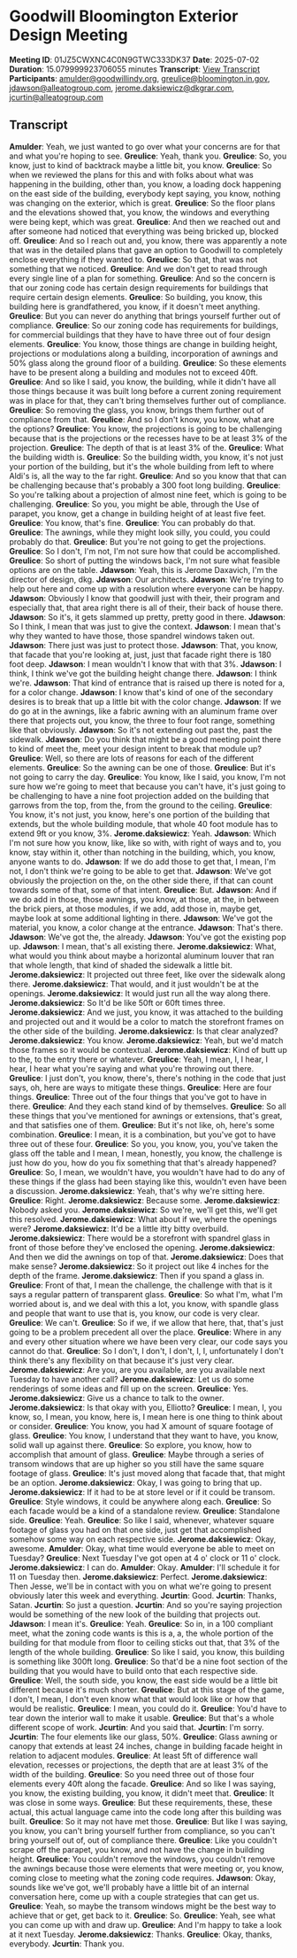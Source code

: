# Goodwill Bloomington Exterior Design Meeting
**Meeting ID**: 01JZ5CWXNC4C0N9GTWC333DK37
**Date**: 2025-07-02
**Duration**: 15.079999923706055 minutes
**Transcript**: [View Transcript](https://app.fireflies.ai/view/01JZ5CWXNC4C0N9GTWC333DK37)
**Participants**: amulder@goodwillindy.org, greulice@bloomington.in.gov, jdawson@alleatogroup.com, jerome.daksiewicz@dkgrar.com, jcurtin@alleatogroup.com

## Transcript
**Amulder**: Yeah, we just wanted to go over what your concerns are for that and what you're hoping to see.
**Greulice**: Yeah, thank you.
**Greulice**: So, you know, just to kind of backtrack maybe a little bit, you know.
**Greulice**: So when we reviewed the plans for this and with folks about what was happening in the building, other than, you know, a loading dock happening on the east side of the building, everybody kept saying, you know, nothing was changing on the exterior, which is great.
**Greulice**: So the floor plans and the elevations showed that, you know, the windows and everything were being kept, which was great.
**Greulice**: And then we reached out and after someone had noticed that everything was being bricked up, blocked off.
**Greulice**: And so I reach out and, you know, there was apparently a note that was in the detailed plans that gave an option to Goodwill to completely enclose everything if they wanted to.
**Greulice**: So that, that was not something that we noticed.
**Greulice**: And we don't get to read through every single line of a plan for something.
**Greulice**: And so the concern is that our zoning code has certain design requirements for buildings that require certain design elements.
**Greulice**: So building, you know, this building here is grandfathered, you know, if it doesn't meet anything.
**Greulice**: But you can never do anything that brings yourself further out of compliance.
**Greulice**: So our zoning code has requirements for buildings, for commercial buildings that they have to have three out of four design elements.
**Greulice**: You know, those things are change in building height, projections or modulations along a building, incorporation of awnings and 50% glass along the ground floor of a building.
**Greulice**: So these elements have to be present along a building and modules not to exceed 40ft.
**Greulice**: And so like I said, you know, the building, while it didn't have all those things because it was built long before a current zoning requirement was in place for that, they can't bring themselves further out of compliance.
**Greulice**: So removing the glass, you know, brings them further out of compliance from that.
**Greulice**: And so I don't know, you know, what are the options?
**Greulice**: You know, the projections is going to be challenging because that is the projections or the recesses have to be at least 3% of the projection.
**Greulice**: The depth of that is at least 3% of the.
**Greulice**: What the building width is.
**Greulice**: So the building width, you know, it's not just your portion of the building, but it's the whole building from left to where Aldi's is, all the way to the far right.
**Greulice**: And so you know that that can be challenging because that's probably a 300 foot long building.
**Greulice**: So you're talking about a projection of almost nine feet, which is going to be challenging.
**Greulice**: So you, you might be able, through the Use of parapet, you know, get a change in building height of at least five feet.
**Greulice**: You know, that's fine.
**Greulice**: You can probably do that.
**Greulice**: The awnings, while they might look silly, you could, you could probably do that.
**Greulice**: But you're not going to get the projections.
**Greulice**: So I don't, I'm not, I'm not sure how that could be accomplished.
**Greulice**: So short of putting the windows back, I'm not sure what feasible options are on the table.
**Jdawson**: Yeah, this is Jerome Daxavich, I'm the director of design, dkg.
**Jdawson**: Our architects.
**Jdawson**: We're trying to help out here and come up with a resolution where everyone can be happy.
**Jdawson**: Obviously I know that goodwill just with their, their program and especially that, that area right there is all of their, their back of house there.
**Jdawson**: So it's, it gets slammed up pretty, pretty good in there.
**Jdawson**: So I think, I mean that was just to give the context.
**Jdawson**: I mean that's why they wanted to have those, those spandrel windows taken out.
**Jdawson**: There just was just to protect those.
**Jdawson**: That, you know, that facade that you're looking at, just, just that facade right there is 180 foot deep.
**Jdawson**: I mean wouldn't I know that with that 3%.
**Jdawson**: I think, I think we've got the building height change there.
**Jdawson**: I think we're.
**Jdawson**: That kind of entrance that is raised up there is noted for a, for a color change.
**Jdawson**: I know that's kind of one of the secondary desires is to break that up a little bit with the color change.
**Jdawson**: If we do go at in the awnings, like a fabric awning with an aluminum frame over there that projects out, you know, the three to four foot range, something like that obviously.
**Jdawson**: So it's not extending out past the, past the sidewalk.
**Jdawson**: Do you think that might be a good meeting point there to kind of meet the, meet your design intent to break that module up?
**Greulice**: Well, so there are lots of reasons for each of the different elements.
**Greulice**: So the awning can be one of those.
**Greulice**: But it's not going to carry the day.
**Greulice**: You know, like I said, you know, I'm not sure how we're going to meet that because you can't have, it's just going to be challenging to have a nine foot projection added on the building that garrows from the top, from the, from the ground to the ceiling.
**Greulice**: You know, it's not just, you know, here's one portion of the building that extends, but the whole building module, that whole 40 foot module has to extend 9ft or you know, 3%.
**Jerome.daksiewicz**: Yeah.
**Jdawson**: Which I'm not sure how you know, like, like so with, with right of ways and to, you know, stay within it, other than notching in the building, which, you know, anyone wants to do.
**Jdawson**: If we do add those to get that, I mean, I'm not, I don't think we're going to be able to get that.
**Jdawson**: We've got obviously the projection on the, on the other side there, if that can count towards some of that, some of that intent.
**Greulice**: But.
**Jdawson**: And if we do add in those, those awnings, you know, at those, at the, in between the brick piers, at those modules, if we add, add those in, maybe get, maybe look at some additional lighting in there.
**Jdawson**: We've got the material, you know, a color change at the entrance.
**Jdawson**: That's there.
**Jdawson**: We've got the, the already.
**Jdawson**: You've got the existing pop up.
**Jdawson**: I mean, that's all existing there.
**Jerome.daksiewicz**: What, what would you think about maybe a horizontal aluminum louver that ran that whole length, that kind of shaded the sidewalk a little bit.
**Jerome.daksiewicz**: It projected out three feet, like over the sidewalk along there.
**Jerome.daksiewicz**: That would, and it just wouldn't be at the openings.
**Jerome.daksiewicz**: It would just run all the way along there.
**Jerome.daksiewicz**: So It'd be like 50ft or 60ft times three.
**Jerome.daksiewicz**: And we just, you know, it was attached to the building and projected out and it would be a color to match the storefront frames on the other side of the building.
**Jerome.daksiewicz**: Is that clear analyzed?
**Jerome.daksiewicz**: You know.
**Jerome.daksiewicz**: Yeah, but we'd match those frames so it would be contextual.
**Jerome.daksiewicz**: Kind of butt up to the, to the entry there or whatever.
**Greulice**: Yeah, I mean, I, I hear, I hear, I hear what you're saying and what you're throwing out there.
**Greulice**: I just don't, you know, there's, there's nothing in the code that just says, oh, here are ways to mitigate these things.
**Greulice**: Here are four things.
**Greulice**: Three out of the four things that you've got to have in there.
**Greulice**: And they each stand kind of by themselves.
**Greulice**: So all these things that you've mentioned for awnings or extensions, that's great, and that satisfies one of them.
**Greulice**: But it's not like, oh, here's some combination.
**Greulice**: I mean, it is a combination, but you've got to have three out of these four.
**Greulice**: So you, you know, you, you've taken the glass off the table and I mean, I mean, honestly, you know, the challenge is just how do you, how do you fix something that that's already happened?
**Greulice**: So, I mean, we wouldn't have, you wouldn't have had to do any of these things if the glass had been staying like this, wouldn't even have been a discussion.
**Jerome.daksiewicz**: Yeah, that's why we're sitting here.
**Greulice**: Right.
**Jerome.daksiewicz**: Because some.
**Jerome.daksiewicz**: Nobody asked you.
**Jerome.daksiewicz**: So we're, we'll get this, we'll get this resolved.
**Jerome.daksiewicz**: What about if we, where the openings were?
**Jerome.daksiewicz**: It'd be a little itty bitty overbuild.
**Jerome.daksiewicz**: There would be a storefront with spandrel glass in front of those before they've enclosed the opening.
**Jerome.daksiewicz**: And then we did the awnings on top of that.
**Jerome.daksiewicz**: Does that make sense?
**Jerome.daksiewicz**: So it project out like 4 inches for the depth of the frame.
**Jerome.daksiewicz**: Then if you spand a glass in.
**Greulice**: Front of that, I mean the challenge, the challenge with that is it says a regular pattern of transparent glass.
**Greulice**: So what I'm, what I'm worried about is, and we deal with this a lot, you know, with spandle glass and people that want to use that is, you know, our code is very clear.
**Greulice**: We can't.
**Greulice**: So if we, if we allow that here, that, that's just going to be a problem precedent all over the place.
**Greulice**: Where in any and every other situation where we have been very clear, our code says you cannot do that.
**Greulice**: So I don't, I don't, I don't, I, I, unfortunately I don't think there's any flexibility on that because it's just very clear.
**Jerome.daksiewicz**: Are you, are you available, are you available next Tuesday to have another call?
**Jerome.daksiewicz**: Let us do some renderings of some ideas and fill up on the screen.
**Greulice**: Yes.
**Jerome.daksiewicz**: Give us a chance to talk to the owner.
**Jerome.daksiewicz**: Is that okay with you, Elliotto?
**Greulice**: I mean, I, you know, so, I mean, you know, here is, I mean here is one thing to think about or consider.
**Greulice**: You know, you had X amount of square footage of glass.
**Greulice**: You know, I understand that they want to have, you know, solid wall up against there.
**Greulice**: So explore, you know, how to accomplish that amount of glass.
**Greulice**: Maybe through a series of transom windows that are up higher so you still have the same square footage of glass.
**Greulice**: It's just moved along that facade that, that might be an option.
**Jerome.daksiewicz**: Okay, I was going to bring that up.
**Jerome.daksiewicz**: If it had to be at store level or if it could be transom.
**Greulice**: Style windows, it could be anywhere along each.
**Greulice**: So each facade would be a kind of a standalone review.
**Greulice**: Standalone side.
**Greulice**: Yeah.
**Greulice**: So like I said, whenever, whatever square footage of glass you had on that one side, just get that accomplished somehow some way on each respective side.
**Jerome.daksiewicz**: Okay, awesome.
**Amulder**: Okay, what time would everyone be able to meet on Tuesday?
**Greulice**: Next Tuesday I've got open at 4 o' clock or 11 o' clock.
**Jerome.daksiewicz**: I can do.
**Amulder**: Okay.
**Amulder**: I'll schedule it for 11 on Tuesday then.
**Jerome.daksiewicz**: Perfect.
**Jerome.daksiewicz**: Then Jesse, we'll be in contact with you on what we're going to present obviously later this week and everything.
**Jcurtin**: Good.
**Jcurtin**: Thanks, Satan.
**Jcurtin**: So just a question.
**Jcurtin**: And so you're saying projection would be something of the new look of the building that projects out.
**Jdawson**: I mean it's.
**Greulice**: Yeah.
**Greulice**: So in, in a 100 compliant meet, what the zoning code wants is this is a, a, the whole portion of the building for that module from floor to ceiling sticks out that, that 3% of the length of the whole building.
**Greulice**: So like I said, you know, this building is something like 300ft long.
**Greulice**: So that'd be a nine foot section of the building that you would have to build onto that each respective side.
**Greulice**: Well, the south side, you know, the east side would be a little bit different because it's much shorter.
**Greulice**: But at this stage of the game, I don't, I mean, I don't even know what that would look like or how that would be realistic.
**Greulice**: I mean, you could do it.
**Greulice**: You'd have to tear down the interior wall to make it usable.
**Greulice**: But that's a whole different scope of work.
**Jcurtin**: And you said that.
**Jcurtin**: I'm sorry.
**Jcurtin**: The four elements like our glass, 50%.
**Greulice**: Glass awning or canopy that extends at least 24 inches, change in building facade height in relation to adjacent modules.
**Greulice**: At least 5ft of difference wall elevation, recesses or projections, the depth that are at least 3% of the width of the building.
**Greulice**: So you need three out of those four elements every 40ft along the facade.
**Greulice**: And so like I was saying, you know, the existing building, you know, it didn't meet that.
**Greulice**: It was close in some ways.
**Greulice**: But these requirements, these, these actual, this actual language came into the code long after this building was built.
**Greulice**: So it may not have met those.
**Greulice**: But like I was saying, you know, you can't bring yourself further from compliance, so you can't bring yourself out of, out of compliance there.
**Greulice**: Like you couldn't scrape off the parapet, you know, and not have the change in building height.
**Greulice**: You couldn't remove the windows, you couldn't remove the awnings because those were elements that were meeting or, you know, coming close to meeting what the zoning code requires.
**Jdawson**: Okay, sounds like we've got, we'll probably have a little bit of an internal conversation here, come up with a couple strategies that can get us.
**Greulice**: Yeah, so maybe the transom windows might be the best way to achieve that or get, get back to it.
**Greulice**: So.
**Greulice**: Yeah, see what you can come up with and draw up.
**Greulice**: And I'm happy to take a look at it next Tuesday.
**Jerome.daksiewicz**: Thanks.
**Greulice**: Okay, thanks, everybody.
**Jcurtin**: Thank you.